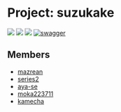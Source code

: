 # Project: suzukake

[![](https://github.com/mazrean/one-poll/workflows/OpenAPI%20CI/badge.svg?branch=main)](https://github.com/mazrean/one-poll/actions)
[![](https://github.com/mazrean/one-poll/workflows/Server%20CI/badge.svg?branch=main)](https://github.com/mazrean/one-poll/actions)
[![](https://github.com/mazrean/one-poll/workflows/Client%20CI/badge.svg?branch=main)](https://github.com/mazrean/one-poll/actions)
[![swagger](https://img.shields.io/badge/swagger-docs-brightgreen)](https://mazrean.github.io/one-poll/openapi/)

## Members
- [mazrean](https://github.com/mazrean)
- [series2](https://github.com/series2)
- [aya-se](https://github.com/aya-se)
- [moka223711](https://github.com/moka223711)
- [kamecha](https://github.com/kamecha)
